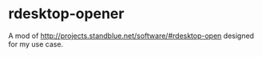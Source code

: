 rdesktop-opener
===============

A mod of http://projects.standblue.net/software/#rdesktop-open designed for my use case.
